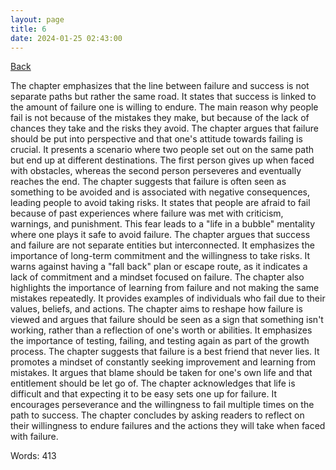 ```yaml
---
layout: page
title: 6
date: 2024-01-25 02:43:00
---
```


[Back](./)


The chapter emphasizes that the line between failure and success is not separate paths but rather the same road. It states that success is linked to the amount of failure one is willing to endure. The main reason why people fail is not because of the mistakes they make, but because of the lack of chances they take and the risks they avoid. The chapter argues that failure should be put into perspective and that one's attitude towards failing is crucial. It presents a scenario where two people set out on the same path but end up at different destinations. The first person gives up when faced with obstacles, whereas the second person perseveres and eventually reaches the end. The chapter suggests that failure is often seen as something to be avoided and is associated with negative consequences, leading people to avoid taking risks. It states that people are afraid to fail because of past experiences where failure was met with criticism, warnings, and punishment. This fear leads to a "life in a bubble" mentality where one plays it safe to avoid failure. The chapter argues that success and failure are not separate entities but interconnected. It emphasizes the importance of long-term commitment and the willingness to take risks. It warns against having a "fall back" plan or escape route, as it indicates a lack of commitment and a mindset focused on failure. The chapter also highlights the importance of learning from failure and not making the same mistakes repeatedly. It provides examples of individuals who fail due to their values, beliefs, and actions. The chapter aims to reshape how failure is viewed and argues that failure should be seen as a sign that something isn't working, rather than a reflection of one's worth or abilities. It emphasizes the importance of testing, failing, and testing again as part of the growth process. The chapter suggests that failure is a best friend that never lies. It promotes a mindset of constantly seeking improvement and learning from mistakes. It argues that blame should be taken for one's own life and that entitlement should be let go of. The chapter acknowledges that life is difficult and that expecting it to be easy sets one up for failure. It encourages perseverance and the willingness to fail multiple times on the path to success. The chapter concludes by asking readers to reflect on their willingness to endure failures and the actions they will take when faced with failure.

Words: 413